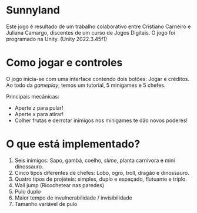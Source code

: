 # Sunnyland

Este jogo é resultado de um trabalho colaborativo entre Cristiano Carneiro e Juliana Camargo, discentes de um curso de Jogos Digitais. O jogo foi programado na Unity. (Unity 2022.3.45f1)

# Como jogar e controles

O jogo inicia-se com uma interface contendo dois botões: Jogar e créditos.  Ao todo da *gameplay*, temos um tutorial, 5 minigames e 5 chefes.

Principais mecânicas:
 - Aperte z para pular!
 - Aperte x para atirar!
 - Colher frutas e derrotar inimigos nos minigames te dão novos poderes!

# O que está implementado?

1. Seis inimigos: Sapo, gambá, coelho, *slime*, planta carnívora e mini dinossauro.
2. Cinco tipos diferentes de chefes: Lobo, ogro, troll, dragão e dinossauro.
3. Quatro tipos de projéteis: simples, duplo e espaçado, flutuante e triplo.
4. Wall jump (Ricochetear nas paredes)
5. Pulo duplo
6. Maior tempo de invulnerabilidade / invisibilidade
7. Tamanho variável de pulo